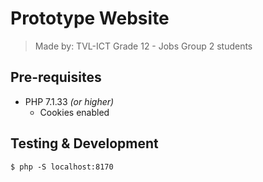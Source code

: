 # Prototype Website

> Made by: TVL-ICT Grade&nbsp;12&nbsp;-&nbsp;Jobs Group&nbsp;2 students

## Pre-requisites

- PHP 7.1.33 *(or higher)*
  - Cookies enabled

## Testing & Development

`$ php -S localhost:8170`
